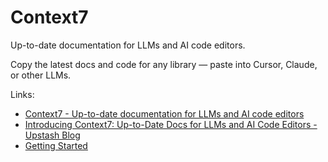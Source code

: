 # Context7

Up-to-date documentation for LLMs and AI code editors.

Copy the latest docs and code for any library — paste into Cursor, Claude, or other LLMs.

Links:

- [Context7 - Up-to-date documentation for LLMs and AI code editors](https://context7.com)
- [Introducing Context7: Up-to-Date Docs for LLMs and AI Code Editors - Upstash Blog](https://upstash.com/blog/context7-llmtxt-cursor)
- [Getting Started](https://github.com/upstash/context7?tab=readme-ov-file#%EF%B8%8F-getting-started)
